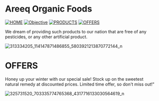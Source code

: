 # Areeq Organic Foods 

[![HOME](http://hits.dwyl.com/ashutosh1919/truvisory.svg)](http://hits.dwyl.com/ashutosh1919/truvisory)    [![Objective](https://img.shields.io/badge/objective-sharing-important)](https://img.shields.io/badge/objective-sharing-important)    [![PRODUCTS](https://img.shields.io/badge/outcome-interaction-blueviolet)](https://img.shields.io/badge/outcome-interaction-blueviolet)    [![OFFERS](https://img.shields.io/badge/sideeffect-inspiration-informational)](https://img.shields.io/badge/sideeffect-inspiration-informational)

We dream of providing such products to our nation that are free of any pesticides, or any other artificial product.

![313334205_114147871486855_5803921213870772144_n](https://user-images.githubusercontent.com/124334016/216534538-d63b7d6f-9674-4838-8b8d-6a4a25b9c396.jpg)

# OFFERS
Honey up your winter with our special sale!
Stock up on the sweetest natural remedy at discounted prices. Limited time offer, so don't miss out!"

![325731520_703335774765368_4317716133030564619_n](https://user-images.githubusercontent.com/124334016/216534525-ad2cba53-e163-44cd-af46-8cae226c1c71.jpg)


